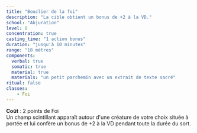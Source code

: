 ```yaml
---
title: "Bouclier de la foi"
description: "La cible obtient un bonus de +2 à la VD."
school: "Abjuration"
level: 0
concentration: true
casting_time: "1 action bonus"
duration: "jusqu'à 10 minutes"
range: "18 mètres"
components:
  verbal: true
  somatic: true
  material: true
  materials: "un petit parchemin avec un extrait de texte sacré"
ritual: false
classes:
    - Foi
---
```

**Coût** : 2 points de Foi  
Un champ scintillant apparaît autour d'une créature de votre choix située à portée et lui confère un bonus de +2 à la VD pendant toute la durée du sort.
